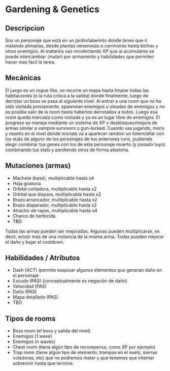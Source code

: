 # Gardening & Genetics

## Descripcion

Sos un personaje que está en un jardín/laberinto donde tenes que ir matando alimañas, desde plantas venenosas o carnivoras hasta bichos y otros enemigos.
Al matarlos vas recolectando XP que al acumularse se puede intercambiar (mutar) por armamento y habilidades que permiten hacer mas facil la tarea.

## Mecánicas
El juego es un rogue-like, se recorre un mapa hasta limpiar todas las habitaciones (o la ruta critica a la salida) donde finalmente, luego de derrotar un boss se pasa al siguiente nivel. Al entrar a una room que no ha sido visitada previamente, spawnean enemigos u oleadas de enemigos y no es posible salir de la room hasta haberlos derrotados a todos. Luego esa room queda marcada como visitada y ya es un lugar libre de enemigos.
El progreso se maneja mediante un sistema de XP y desbloqueo/mejora de armas similar a vampire survivors o gun-locked.
Cuando vas jugando, morís y repetís en el nivel donde moriste va a aparecer random un totem/altar con los stats de alguno de los personajes de tus anteriores runs, pudiendo elegir combinar tus genes con los de este personaje muerto (y pasado tuyo) combinando tus stats y perdiendo otros de forma aleatoria.

## Mutaciones (armas)

- Machete (base), multiplicable hasta x4
- Hoja giratoria
- Orbital cortadora, multiplicable hasta x2
- Orbital que dispara, multiplicable hasta x2
- Brazo arrancador, multiplicable hasta x2
- Brazo disparador, multiplicable hasta x2
- Atractor de rayos, multiplicable hasta x4
- Charco de herbicida
- TBD


Todas las armas pueden ser mejoradas. Algunas pueden multiplicarse, es decir, existir más de una instancia de la misma arma. 
Todas pueden mejorar el daño y bajar el cooldown.

## Habilidades / Atributos

- Dash (ACT) (permite esquivar algunos elementos que generan daño en el personaje
- Escudo (PAS) (conceptualmente es negación de daño)
- Velocidad (PAS)
- Daño (PAS)
- Mapa detallado (PAS)
- TBD

## Tipos de rooms

- Boss room (el boss y salida del nivel)
- Enemigos (1 wave)
- Enemigos (n waves)
- Chest room (tiene algún tipo de recompensa, como XP por ejemplo)
- Trap room (tiene algún tipo de elemento, trampas en el suelo, sierras voladoras, etc) que no podremos matar y que tenemos que intentar sobrevivir hasta que termine.



